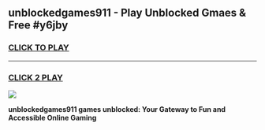 
## unblockedgames911 - Play Unblocked Gmaes & Free #y6jby
<h3>
<a href="https://news.freeplayer.one?title=unblockedgames911&ref=24F">CLICK TO PLAY</a></h3>
<hr>

<h3>
<a href="https://news.freeplayer.one?title=unblockedgames911&ref=24F">CLICK 2 PLAY</a>
  
</h3>

<a href="https://news.freeplayer.one?title=unblockedgames911&ref=24F/"><img src="https://clearcache.store/games.png"></a>


**unblockedgames911 games unblocked: Your Gateway to Fun and Accessible Online Gaming**

